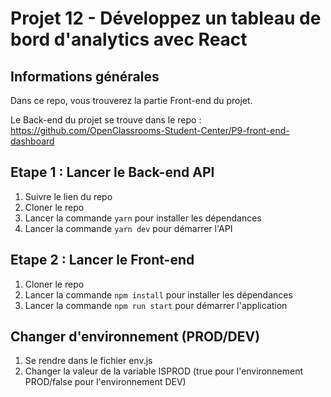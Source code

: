 # Projet 12 - Développez un tableau de bord d'analytics avec React

## Informations générales

Dans ce repo, vous trouverez la partie Front-end du projet.

Le Back-end du projet se trouve dans le repo : https://github.com/OpenClassrooms-Student-Center/P9-front-end-dashboard

## Etape 1 : Lancer le Back-end API

1. Suivre le lien du repo
2. Cloner le repo
3. Lancer la commande `yarn` pour installer les dépendances
4. Lancer la commande `yarn dev` pour démarrer l'API

## Etape 2 : Lancer le Front-end

1. Cloner le repo 
2. Lancer la commande `npm install` pour installer les dépendances
3. Lancer la commande `npm run start` pour démarrer l'application

## Changer d'environnement (PROD/DEV)

1. Se rendre dans le fichier env.js
2. Changer la valeur de la variable ISPROD (true pour l'environnement PROD/false pour l'environnement DEV)


